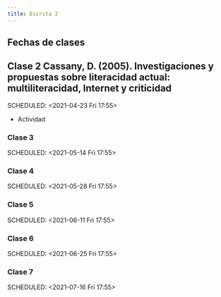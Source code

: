 ```yaml
---
title: Escrita 2
---
```


## Fechas de clases
## Clase 2 Cassany, D. (2005). Investigaciones y propuestas sobre literacidad actual: multiliteracidad, Internet y criticidad 
SCHEDULED: <2021-04-23 Fri 17:55>
- Actividad
### Clase 3 
SCHEDULED: <2021-05-14 Fri 17:55>
### Clase 4 
SCHEDULED: <2021-05-28 Fri 17:55>
### Clase 5 
SCHEDULED: <2021-06-11 Fri 17:55>
### Clase 6 
SCHEDULED: <2021-06-25 Fri 17:55>
### Clase 7 
SCHEDULED: <2021-07-16 Fri 17:55>
